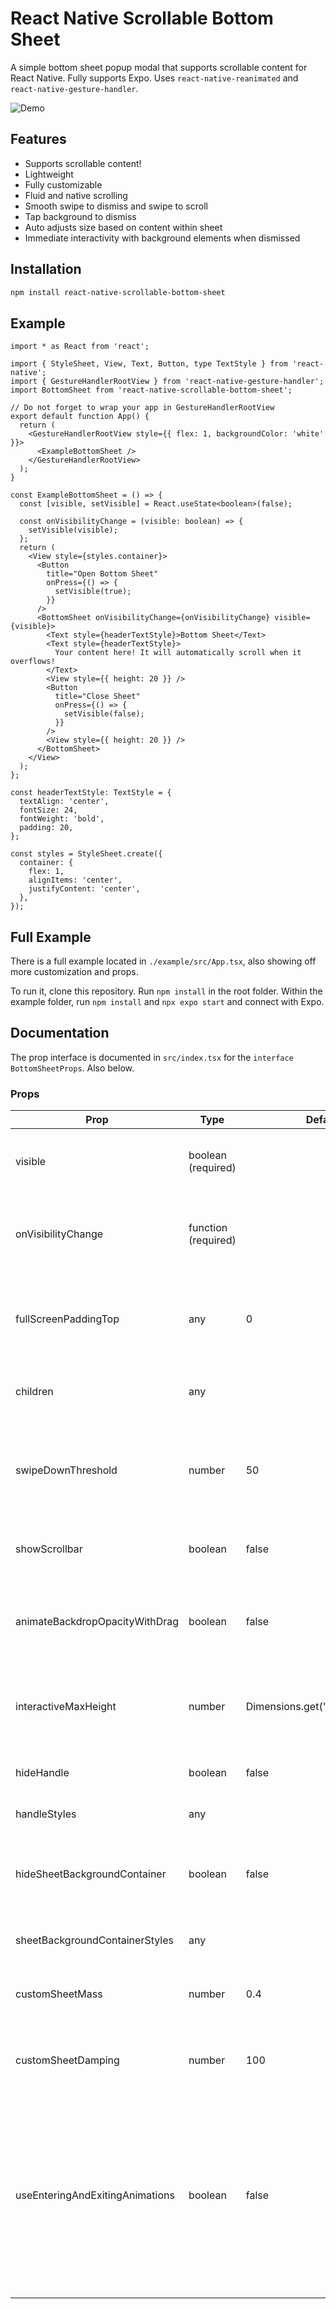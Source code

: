 # React Native Scrollable Bottom Sheet

A simple bottom sheet popup modal that supports scrollable content for React Native. Fully supports Expo. Uses `react-native-reanimated` and `react-native-gesture-handler`.

![Demo](assets/demo.gif)

## Features

- Supports scrollable content!
- Lightweight
- Fully customizable
- Fluid and native scrolling
- Smooth swipe to dismiss and swipe to scroll
- Tap background to dismiss
- Auto adjusts size based on content within sheet
- Immediate interactivity with background elements when dismissed 

## Installation

```sh
npm install react-native-scrollable-bottom-sheet
```

## Example

```tsx
import * as React from 'react';

import { StyleSheet, View, Text, Button, type TextStyle } from 'react-native';
import { GestureHandlerRootView } from 'react-native-gesture-handler';
import BottomSheet from 'react-native-scrollable-bottom-sheet';

// Do not forget to wrap your app in GestureHandlerRootView
export default function App() {
  return (
    <GestureHandlerRootView style={{ flex: 1, backgroundColor: 'white' }}>
      <ExampleBottomSheet />
    </GestureHandlerRootView>
  );
}

const ExampleBottomSheet = () => {
  const [visible, setVisible] = React.useState<boolean>(false);

  const onVisibilityChange = (visible: boolean) => {
    setVisible(visible);
  };
  return (
    <View style={styles.container}>
      <Button
        title="Open Bottom Sheet"
        onPress={() => {
          setVisible(true);
        }}
      />
      <BottomSheet onVisibilityChange={onVisibilityChange} visible={visible}>
        <Text style={headerTextStyle}>Bottom Sheet</Text>
        <Text style={headerTextStyle}>
          Your content here! It will automatically scroll when it overflows!
        </Text>
        <View style={{ height: 20 }} />
        <Button
          title="Close Sheet"
          onPress={() => {
            setVisible(false);
          }}
        />
        <View style={{ height: 20 }} />
      </BottomSheet>
    </View>
  );
};

const headerTextStyle: TextStyle = {
  textAlign: 'center',
  fontSize: 24,
  fontWeight: 'bold',
  padding: 20,
};

const styles = StyleSheet.create({
  container: {
    flex: 1,
    alignItems: 'center',
    justifyContent: 'center',
  },
});
```

## Full Example

There is a full example located in `./example/src/App.tsx`, also showing off more customization and props.

To run it, clone this repository. Run `npm install` in the root folder. Within the example folder, run `npm install` and `npx expo start` and connect with Expo.

## Documentation

The prop interface is documented in `src/index.tsx` for the `interface BottomSheetProps`. Also below.

### Props

| Prop                           | Type                | Default                         | Description                                                                                               |
| ------------------------------ | ------------------- | ------------------------------- | --------------------------------------------------------------------------------------------------------- |
| visible                        | boolean (required)  |                                 | Indicates whether the bottom sheet is currently visible or not.                                           |
| onVisibilityChange             | function (required) |                                 | A callback function invoked when the visibility of the bottom sheet changes.                              |
| fullScreenPaddingTop           | any                 | 0                               | Additional padding from the top of the total height when in fully expanded. Defaults to 0.                |
| children                       | any                 |                                 | The content to be displayed inside the bottom sheet.                                                      |
| swipeDownThreshold             | number              | 50                              | The threshold (in pixels) that triggers the swipe down gesture to close the bottom sheet. Defaults to 50. |
| showScrollbar                  | boolean             | false                           | Show the scrollbar or not. Defaults to false.                                                             |
| animateBackdropOpacityWithDrag | boolean             | false                           | Animate the opacity of the backdrop while dragging down the sheet. Defaults to false.                     |
| interactiveMaxHeight           | number              | Dimensions.get('window').height | The interactive height area of the sheet. Recommended to keep this undefined.                             |
| hideHandle                     | boolean             | false                           | Hide the handle for the bottom sheet container.                                                           |
| handleStyles                   | any                 |                                 | Styles for the handle element.                                                                            |
| hideSheetBackgroundContainer   | boolean             | false                           | Hide the background and container for the entire bottom sheet. This also hides the handle.                |
| sheetBackgroundContainerStyles | any                 |                                 | Styles for the container of the bottom sheet.                                                             |
| customSheetMass                | number              | 0.4                             | The mass used for the closing/opening animation of the sheet                                              |
| customSheetDamping             | number              | 100                             | The damping used for the closing/opening animation of the sheet                                           |
| useEnteringAndExitingAnimations | boolean      | false | Use reanimated entering and exiting animations instead of legacy animated values. This can introduce errors with Tab.Navigator and unmounting if enabled, but disables lazy loading 
